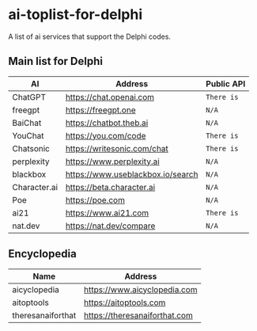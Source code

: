 # ai-toplist-for-delphi
A list of ai services that support the Delphi codes. 

## Main list for Delphi
AI | Address | Public API |
|---|---|---|
| ChatGPT | https://chat.openai.com | `There is` |
| freegpt | https://freegpt.one | `N/A` |
| BaiChat | https://chatbot.theb.ai | `N/A` |
| YouChat | https://you.com/code | `There is` |
| Chatsonic | https://writesonic.com/chat | `There is` |
| perplexity | https://www.perplexity.ai | `N/A` |
| blackbox | https://www.useblackbox.io/search | `N/A` |
| Character.ai | https://beta.character.ai | `N/A` |
| Poe | https://poe.com | `N/A` |
| ai21 | https://www.ai21.com | `There is` |
| nat.dev | https://nat.dev/compare | `N/A` |


## Encyclopedia
Name | Address |
|---|---|
| aicyclopedia | https://www.aicyclopedia.com |
| aitoptools | https://aitoptools.com |
| theresanaiforthat | https://theresanaiforthat.com |



